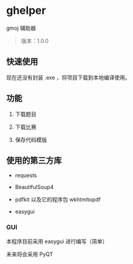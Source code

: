 # ghelper

gmoj 辅助器

> 版本：1.0.0

## 快速使用

现在还没有封装 .exe ，将项目下载到本地编译使用。

## 功能

1. 下载题目

2. 下载比赛

3. 保存代码模版

## 使用的第三方库

- requests

- BeautifulSoup4

- pdfkit 以及它的程序包 wkhtmltopdf

- easygui

### GUI

本程序目前采用 easygui 进行编写（简单）

未来将会采用 PyQT